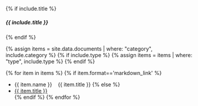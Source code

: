 {% if include.title %}
##### {{ include.title }}
{% endif %}

{% assign items = site.data.documents | where: "category", include.category %}
{% if include.type %}
{% assign items = items | where: "type", include.type %}
{% endif %}

  {% for item in items %}
  {% if item.format=='markdown_link' %}
* {{ item.name }}&nbsp; &nbsp; {{ item.title }}
  {% else %}
  <li><a href="{{ site.document_folder | append: item.name | relative_url }}" target="_blank">{{ item.title }}</a></li>
  {% endif %}
  {% endfor %}

